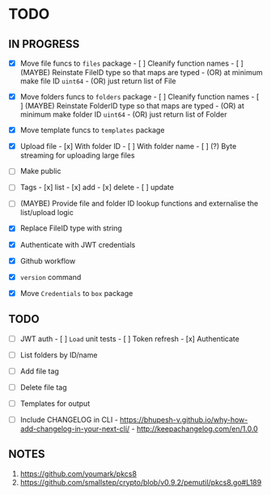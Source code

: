 # TODO

## IN PROGRESS

- [x] Move file funcs to `files` package
      - [ ] Cleanify function names
      - [ ] (MAYBE) Reinstate FileID type so that maps are typed
            - (OR) at minimum make file ID `uint64`
            - (OR) just return list of File

- [x] Move folders funcs to `folders` package
      - [ ] Cleanify function names
      - [ ] (MAYBE) Reinstate FolderID type so that maps are typed
            - (OR) at minimum make folder ID `uint64`
            - (OR) just return list of Folder

- [x] Move template funcs to `templates` package
- [x] Upload file
      - [x] With folder ID
      - [ ] With folder name
      - [ ] (?) Byte streaming for uploading large files

- [ ] Make public

- [ ] Tags
      - [x] list
      - [x] add
      - [x] delete
      - [ ] update


- [ ] (MAYBE) Provide file and folder ID lookup functions and externalise the list/upload logic

- [x] Replace FileID type with string
- [x] Authenticate with JWT credentials
- [x] Github workflow
- [x] `version` command
- [x] Move `Credentials` to `box` package

## TODO
- [ ] JWT auth
      - [ ] `Load` unit tests
      - [ ] Token refresh
      - [x] Authenticate
    
- [ ] List folders by ID/name
- [ ] Add file tag
- [ ] Delete file tag
- [ ] Templates for output
- [ ] Include CHANGELOG in CLI
      - https://bhupesh-v.github.io/why-how-add-changelog-in-your-next-cli/
      - http://keepachangelog.com/en/1.0.0

## NOTES

1. https://github.com/youmark/pkcs8
2. https://github.com/smallstep/crypto/blob/v0.9.2/pemutil/pkcs8.go#L189

